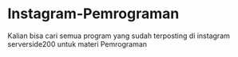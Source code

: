 # Instagram-Pemrograman
Kalian bisa cari semua program yang sudah terposting di instagram serverside200 untuk materi Pemrograman
